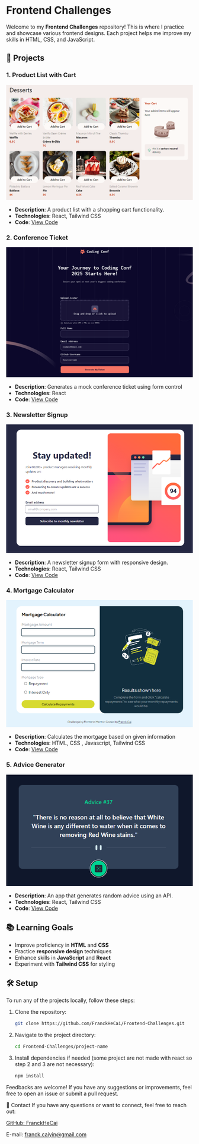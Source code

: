 # Frontend Challenges

Welcome to my **Frontend Challenges** repository! This is where I practice and showcase various frontend designs. Each project helps me improve my skills in HTML, CSS, and JavaScript.

## 🚀 Projects

### 1. Product List with Cart
![Shopping Cart](/thumbnails/product-list-thumbnail.png)
- **Description**: A product list with a shopping cart functionality.
- **Technologies**: React, Tailwind CSS
- **Code**: [View Code](./product-list)

### 2. Conference Ticket
![Conference Ticket generator](/thumbnails/conference-ticket-thumbnail.png)
- **Description**: Generates a mock conference ticket using form control
- **Technologies**: React
- **Code**: [View Code](./conference-ticket)

### 3. Newsletter Signup
![Newsletter Signup](/thumbnails/newsletter-thumbnail.png)
- **Description**: A newsletter signup form with responsive design.
- **Technologies**: React, Tailwind CSS
- **Code**: [View Code](./newsletter-react)

### 4. Mortgage Calculator
![Advice Generator](/thumbnails/mortgage-calculator-thumbnail.png)
- **Description**: Calculates the mortgage based on given information
- **Technologies**: HTML, CSS , Javascript, Tailwind CSS
- **Code**: [View Code](./advice-generator)

### 5. Advice Generator
![Advice Generator](/thumbnails/advice-generator-thumbnail.png)
- **Description**: An app that generates random advice using an API.
- **Technologies**: React, Tailwind CSS
- **Code**: [View Code](./advice-generator)

## 📚 Learning Goals
- Improve proficiency in **HTML** and **CSS**
- Practice **responsive design** techniques
- Enhance skills in **JavaScript** and **React**
- Experiment with **Tailwind CSS** for styling

## 🛠️ Setup
To run any of the projects locally, follow these steps:

1. Clone the repository:
   ```bash
   git clone https://github.com/FranckHeCai/Frontend-Challenges.git
   ```

2. Navigate to the project directory:
   ```bash
   cd Frontend-Challenges/project-name
   ```

3. Install dependencies if needed (some project are not made with react so step 2 and 3 are not necessary):
   ```bash
   npm install

Feedbacks are welcome! If you have any suggestions or improvements, feel free to open an issue or submit a pull request.

📧 Contact
If you have any questions or want to connect, feel free to reach out:

[GitHub: FranckHeCai](https://github.com/FranckHeCai)

E-mail: franck.caiyin@gmail.com
